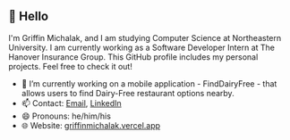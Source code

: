 ## 👋 Hello

I'm Griffin Michalak, and I am studying Computer Science at Northeastern University. I am currently working as a Software Developer Intern at The Hanover Insurance Group. This GitHub profile includes my personal projects. Feel free to check it out!

- 🔭 I’m currently working on a mobile application - FindDairyFree - that allows users to find Dairy-Free restaurant options nearby.
- 📫 Contact: [Email](mailto:michalak.g@northeastern.edu), [LinkedIn](https://www.linkedin.com/in/griffinmichalak/)
- 😄 Pronouns: he/him/his
- 🌐 Website: [griffinmichalak.vercel.app](https://griffinmichalak.vercel.app/)

